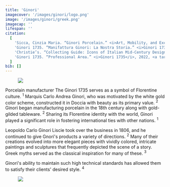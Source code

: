 ```yaml
---
title: 'Ginori'
imagecover: '/images/ginori/logo.png'
image: '/images/ginori/greek.png'
imagecap: ''
lifespan: ''
citation:
  [
    'Sicca, Cinzia Maria. “Ginori Porcelain.” <i>Art, Mobility, and Exchange in Early Modern Tuscany and Eurasia</i>, by Francesco Freddolini and Marco Musillo, Routledge, 9 June 2020, pp. 100–118.',
    'Ginori 1735. “Manifattura Ginori: La Nostra Storia.” <i>Ginori 1735</i>, 2022, <a target="_blank" rel="noopener noreferrer" href="https://www.ginori1735.com/us/en/history">www.ginori1735.com/us/en/history</a>. Accessed 13 Mar. 2023.',
    'Christie’s. “Collecting Guide: Icons of Italian Mid-Century Design.” <i>Christie’s</i>, 19 Feb. 2019, <a target="_blank" rel="noopener noreferrer" href="https://www.christies.com/features/Icons-of-Italian-mid-century-design-9699-1.aspx?sc_lang=en">www.christies.com/features/Icons-of-Italian-mid-century-design-9699-1.aspx?sc_lang=en</a>. Accessed 13 Mar. 2023.',
    'Ginori 1735. “Professional Area.” <i>Ginori 1735</i>, 2022, <a target="_blank" rel="noopener noreferrer" href="https://www.ginori1735.com/us/en/area-professional">www.ginori1735.com/us/en/area-professional</a>. Accessed 13 Mar. 2023.',
  ]
bib: []
---
```


<!-- @format -->

<figure className="fig-align-left">
  <img src="/images/ginori/1.png" />
  <figcaption></figcaption>
</figure>

Porcelain manufacturer The Ginori 1735 serves as a symbol of Florentine culture. <sup>1</sup> Marquis Carlo Andrea Ginori, who was motivated by the white gold color scheme, constructed it in Doccia with beauty as its primary value. <sup>2</sup> Ginori began manufacturing porcelain in the 18th century along with gold-gilded tableware. <sup>2</sup> Sharing its Florentine identity with the world, Ginori played a significant role in fostering international ties with other nations. <sup>1</sup>

Leopoldo Carlo Ginori Liscie took over the business in 1806, and he continued to give Gnori's products a variety of directions. <sup>2</sup> Many of their creations evolved into more elegant pieces with vividly colored, intricate paintings and sculptures that frequently depicted the scene of a story. Greek myths served as the classical inspiration for many of these. <sup>3</sup>

Ginori's ability to maintain such high technical standards has allowed them to satisfy their clients' desired style. <sup>4</sup>

<figure className="fullFigure">
  <img src="/images/ginori/plate.png" />
  <figcaption></figcaption>
</figure>
